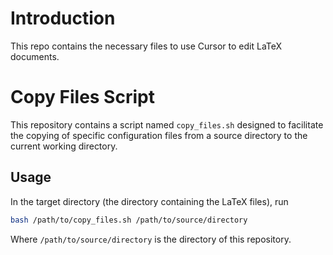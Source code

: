 # Introduction

This repo contains the necessary files to use Cursor to edit LaTeX documents.

# Copy Files Script

This repository contains a script named `copy_files.sh` designed to facilitate the copying of specific configuration files from a source directory to the current working directory.

## Usage

In the target directory (the directory containing the LaTeX files), run

```bash
bash /path/to/copy_files.sh /path/to/source/directory
```

Where `/path/to/source/directory` is the directory of this repository.